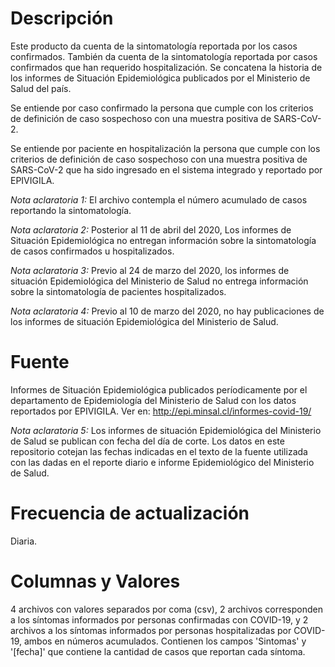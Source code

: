 # Descripción
Este producto da cuenta de la sintomatología reportada por los casos confirmados. También da cuenta de la sintomatología reportada por casos confirmados que han requerido hospitalización. Se concatena la historia de los informes de Situación Epidemiológica publicados por el Ministerio de Salud del país.

Se entiende por caso confirmado la persona que cumple con los criterios de definición de caso sospechoso con una muestra positiva de SARS-CoV-2.

Se entiende por paciente en hospitalización la persona que cumple con los criterios de definición de caso sospechoso con una muestra positiva de SARS-CoV-2 que ha sido ingresado en el sistema integrado y reportado por EPIVIGILA.

*Nota aclaratoria 1:* El archivo contempla el número acumulado de casos reportando la sintomatología.

*Nota aclaratoria 2:* Posterior al 11 de abril del 2020, Los informes de Situación Epidemiológica no entregan información sobre la sintomatología de casos confirmados u hospitalizados.

*Nota aclaratoria 3:* Previo al 24 de marzo del 2020, los  informes de situación Epidemiológica del Ministerio de Salud no entrega información sobre la sintomatología de pacientes hospitalizados.

*Nota aclaratoria 4:* Previo al 10 de marzo del 2020, no hay publicaciones de los informes de situación Epidemiológica del Ministerio de Salud.
# Fuente
Informes de Situación Epidemiológica publicados períodicamente por el departamento de Epidemiología del Ministerio de Salud con los datos reportados por EPIVIGILA. Ver en: http://epi.minsal.cl/informes-covid-19/
 
*Nota aclaratoria 5:* Los informes de situación Epidemiológica del Ministerio de Salud se publican con fecha del día de corte. Los datos en este repositorio cotejan las fechas indicadas en el texto de la fuente utilizada con las dadas en el reporte diario e informe Epidemiológico del Ministerio de Salud.

# Frecuencia de actualización
Diaria.

# Columnas y Valores

4 archivos con valores separados por coma (csv), 2 archivos corresponden a los síntomas informados por personas confirmadas con COVID-19, y 2 archivos a los síntomas informados por personas hospitalizadas por COVID-19, ambos en números acumulados. Contienen los campos 'Sintomas' y '[fecha]' que contiene la cantidad de casos que reportan cada síntoma.
